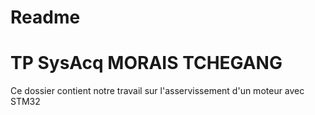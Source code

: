 # Readme
# TP SysAcq MORAIS TCHEGANG
Ce dossier contient notre travail sur l'asservissement d'un moteur avec STM32
